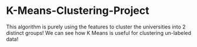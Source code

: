 # K-Means-Clustering-Project
This algorithm is purely using the features to cluster the universities into 2 distinct groups! We can see how K Means is useful for clustering un-labeled data!
